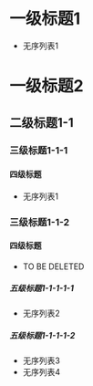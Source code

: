 # 一级标题1
* 无序列表1
# 一级标题2
## 二级标题1-1
### 三级标题1-1-1
#### 四级标题
* 无序列表1
### 三级标题1-1-2
#### 四级标题
* TO BE DELETED
##### 五级标题1-1-1-1-1
* 无序列表2
##### 五级标题1-1-1-1-2
* 无序列表3
* 无序列表4
